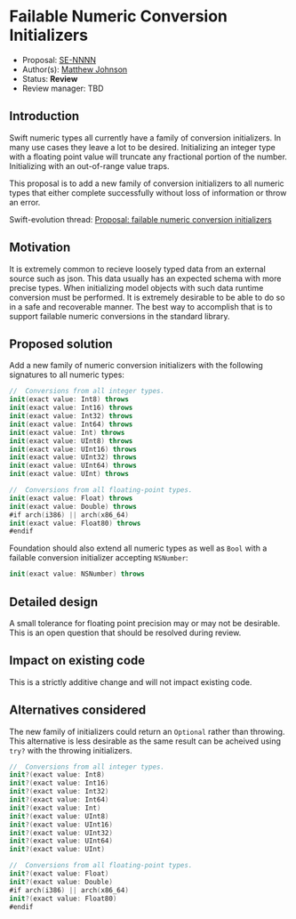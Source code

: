 # Failable Numeric Conversion Initializers

* Proposal: [SE-NNNN](https://github.com/apple/swift-evolution/blob/master/proposals/NNNN-failable-numeric-initializers.md)
* Author(s): [Matthew Johnson](https://github.com/anandabits)
* Status: **Review**
* Review manager: TBD

## Introduction

Swift numeric types all currently have a family of conversion initializers.  In many use cases they leave a lot to be desired.  Initializing an integer type with a floating point value will truncate any fractional portion of the number.  Initializing with an out-of-range value traps.  

This proposal is to add a new family of conversion initializers to all numeric types that either complete successfully without loss of information or throw an error.

Swift-evolution thread: [Proposal: failable numeric conversion initializers](https://lists.swift.org/pipermail/swift-evolution/Week-of-Mon-20151130/000623.html)

## Motivation

It is extremely common to recieve loosely typed data from an external source such as json.  This data usually has an expected schema with more precise types.  When initializing model objects with such data runtime conversion must be performed.  It is extremely desirable to be able to do so in a safe and recoverable manner.  The best way to accomplish that is to support failable numeric conversions in the standard library.

## Proposed solution

Add a new family of numeric conversion initializers with the following signatures to all numeric types:

```swift
//  Conversions from all integer types.
init(exact value: Int8) throws
init(exact value: Int16) throws
init(exact value: Int32) throws
init(exact value: Int64) throws
init(exact value: Int) throws
init(exact value: UInt8) throws
init(exact value: UInt16) throws
init(exact value: UInt32) throws
init(exact value: UInt64) throws
init(exact value: UInt) throws

//  Conversions from all floating-point types.
init(exact value: Float) throws
init(exact value: Double) throws
#if arch(i386) || arch(x86_64)
init(exact value: Float80) throws
#endif
```

Foundation should also extend all numeric types as well as `Bool` with a failable conversion initializer accepting `NSNumber`: 

```swift
init(exact value: NSNumber) throws
```

## Detailed design

A small tolerance for floating point precision may or may not be desirable.  This is an open question that should be resolved during review.

## Impact on existing code

This is a strictly additive change and will not impact existing code.

## Alternatives considered

The new family of initializers could return an `Optional` rather than throwing.  This alternative is less desirable as the same result can be acheived using `try?` with the throwing initializers.

```swift
//  Conversions from all integer types.
init?(exact value: Int8)
init?(exact value: Int16)
init?(exact value: Int32)
init?(exact value: Int64)
init?(exact value: Int)
init?(exact value: UInt8)
init?(exact value: UInt16)
init?(exact value: UInt32)
init?(exact value: UInt64)
init?(exact value: UInt)

//  Conversions from all floating-point types.
init?(exact value: Float)
init?(exact value: Double)
#if arch(i386) || arch(x86_64)
init?(exact value: Float80)
#endif
```
